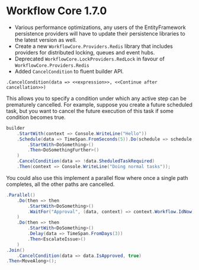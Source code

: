 # Workflow Core 1.7.0

* Various performance optimizations, any users of the EntityFramework persistence providers will have to update their persistence libraries to the latest version as well.
* Create a new `WorkflowCore.Providers.Redis` library that includes providers for distributed locking, queues and event hubs.
* Deprecated `WorkflowCore.LockProviders.RedLock` in favour of `WorkflowCore.Providers.Redis`
* Added `CancelCondition` to fluent builder API.

```
.CancelCondition(data => <<expression>>, <<Continue after cancellation>>)

```

This allows you to specify a condition under which any active step can be prematurely cancelled.
For example, suppose you create a future scheduled task, but you want to cancel the future execution of this task if some condition becomes true.


```c#
builder
    .StartWith(context => Console.WriteLine("Hello"))
    .Schedule(data => TimeSpan.FromSeconds(5)).Do(schedule => schedule
        .StartWith<DoSomething>()
		.Then<DoSomethingFurther>()
    )
    .CancelCondition(data => !data.SheduledTaskRequired)
    .Then(context => Console.WriteLine("Doing normal tasks"));
```

You could also use this implement a parallel flow where once a single path completes, all the other paths are cancelled.

```c#
.Parallel()
    .Do(then => then
		.StartWith<DoSomething>()
        .WaitFor("Approval", (data, context) => context.Workflow.IdNow)
	)
    .Do(then => then
		.StartWith<DoSomething>()
        .Delay(data => TimeSpan.FromDays(3))
		.Then<EscalateIssue>()
	)
.Join()
	.CancelCondition(data => data.IsApproved, true)
.Then<MoveAlong>();
```
